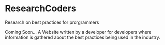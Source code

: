 # ResearchCoders
Research on best practices for prorgrammers

Coming Soon... A Website written by a developer for developers where information is gathered about the best practices being used in the industry.
